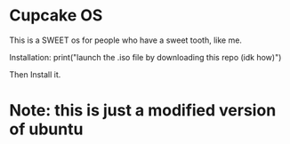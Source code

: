 # Cupcake OS

This is a SWEET os for people who have a sweet tooth, like me.


Installation:
  print("launch the .iso file by downloading this repo (idk how)")
  
  Then Install it.
  
  # Note: this is just a modified version of ubuntu
